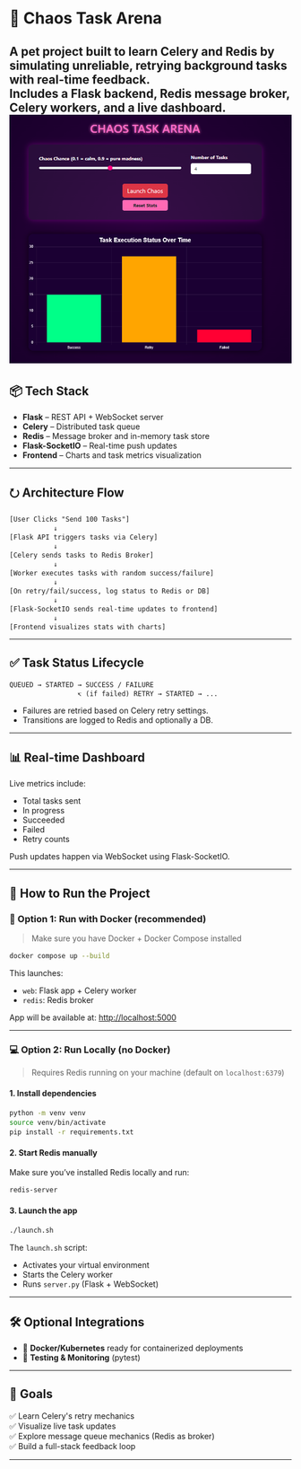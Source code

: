 # 🧪 Chaos Task Arena

A **pet project** built to learn **Celery** and **Redis** by simulating unreliable, retrying background tasks with real-time feedback.  
Includes a Flask backend, Redis message broker, Celery workers, and a live dashboard.
<img src="pic.png">
---

## 📦 Tech Stack

* **Flask** – REST API + WebSocket server  
* **Celery** – Distributed task queue  
* **Redis** – Message broker and in-memory task store  
* **Flask-SocketIO** – Real-time push updates  
* **Frontend** – Charts and task metrics visualization  

---

## ⭮️ Architecture Flow

```
[User Clicks "Send 100 Tasks"]
           ↓
[Flask API triggers tasks via Celery]
           ↓
[Celery sends tasks to Redis Broker]
           ↓
[Worker executes tasks with random success/failure]
           ↓
[On retry/fail/success, log status to Redis or DB]
           ↓
[Flask-SocketIO sends real-time updates to frontend]
           ↓
[Frontend visualizes stats with charts]
```

---

## ✅ Task Status Lifecycle

```
QUEUED → STARTED → SUCCESS / FAILURE
                 ↸ (if failed) RETRY → STARTED → ...
```

* Failures are retried based on Celery retry settings.
* Transitions are logged to Redis and optionally a DB.

---

## 📊 Real-time Dashboard

Live metrics include:
- Total tasks sent
- In progress
- Succeeded
- Failed
- Retry counts

Push updates happen via WebSocket using Flask-SocketIO.

---

## 🚀 How to Run the Project

### 🔁 Option 1: Run with Docker (recommended)

> Make sure you have Docker + Docker Compose installed

```bash
docker compose up --build
```

This launches:
- `web`: Flask app + Celery worker
- `redis`: Redis broker

App will be available at: [http://localhost:5000](http://localhost:5000)

---

### 💻 Option 2: Run Locally (no Docker)

> Requires Redis running on your machine (default on `localhost:6379`)

#### 1. Install dependencies

```bash
python -m venv venv
source venv/bin/activate
pip install -r requirements.txt
```

#### 2. Start Redis manually  
Make sure you’ve installed Redis locally and run:

```bash
redis-server
```

#### 3. Launch the app

```bash
./launch.sh
```

The `launch.sh` script:
- Activates your virtual environment
- Starts the Celery worker
- Runs `server.py` (Flask + WebSocket)

---

## 🛠️ Optional Integrations

* 🐳 **Docker/Kubernetes** ready for containerized deployments  
* 🧪 **Testing & Monitoring** (pytest)

---

## 🎯 Goals

✅ Learn Celery's retry mechanics  
✅ Visualize live task updates  
✅ Explore message queue mechanics (Redis as broker)  
✅ Build a full-stack feedback loop  

---

